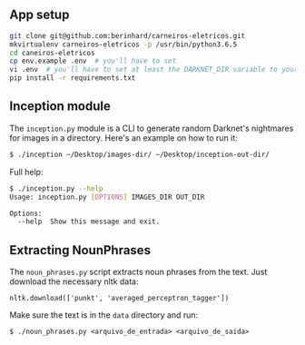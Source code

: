## App setup

```bash
git clone git@github.com:berinhard/carneiros-eletricos.git
mkvirtualenv carneiros-eletricos -p /usr/bin/python3.6.5
cd caneiros-eletricos
cp env.example .env  # you'll have to set
vi .env  # you'll have to set at least the DARKNET_DIR variable to your path
pip install -r requirements.txt
```

## Inception module

The `inception.py` module is a CLI to generate random Darknet's nightmares for images in a directory. Here's an example on how to run it:

```bash
$ ./inception ~/Desktop/images-dir/ ~/Desktop/inception-out-dir/
```


Full help:

```bash
$ ./inception.py --help
Usage: inception.py [OPTIONS] IMAGES_DIR OUT_DIR

Options:
  --help  Show this message and exit.
```


## Extracting NounPhrases

The `noun_phrases.py` script extracts noun phrases from the text. Just download the necessary nltk data:


```
nltk.download(['punkt', 'averaged_perceptron_tagger'])
```

Make sure the text is in the `data` directory and run:

```
$ ./noun_phrases.py <arquivo_de_entrada> <arquivo_de_saida>
```
